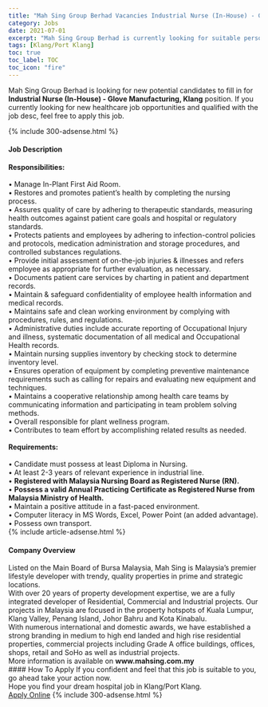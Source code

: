 ```yaml
---
title: "Mah Sing Group Berhad Vacancies Industrial Nurse (In-House) - Glove Manufacturing, Klang" 
category: Jobs 
date: 2021-07-01 
excerpt: "Mah Sing Group Berhad is currently looking for suitable person to fill in the Industrial Nurse (In-House) - Glove Manufacturing, Klang which positioned at Klang/Port Klang" 
tags: [Klang/Port Klang] 
toc: true 
toc_label: TOC 
toc_icon: "fire" 
--- 
```


<p>Mah Sing Group Berhad is looking for new potential candidates to fill in for <b>Industrial Nurse (In-House) - Glove Manufacturing, Klang</b> position. If you currently looking for new healthcare job opportunities and qualified with the job desc, feel free to apply this job.
</p>{% include 300-adsense.html %} 
<div><div><h4>Job Description</h4></div><div><div><span><div><div><strong>Responsibilities:</strong><br><br><div>&#8226; Manage In-Plant First Aid Room.<br>&#8226; Restores and promotes patient&#8217;s health by completing the nursing process.<br>&#8226; Assures quality of care by adhering to therapeutic standards, measuring health outcomes against patient care goals and hospital or regulatory standards.<br>&#8226; Protects patients and employees by adhering to infection-control policies and protocols, medication administration and storage procedures, and controlled substances regulations.<br>&#8226; Provide initial assessment of on-the-job injuries &amp; illnesses and refers employee as appropriate for further evaluation, as necessary.<br>&#8226; Documents patient care services by charting in patient and department records.<br>&#8226; Maintain &amp; safeguard confidentiality of employee health information and medical records.<br>&#8226; Maintains safe and clean working environment by complying with procedures, rules, and regulations.<br>&#8226; Administrative duties include accurate reporting of Occupational Injury and illness, systematic documentation of all medical and Occupational Health records.<br>&#8226; Maintain nursing supplies inventory by checking stock to determine inventory level.<br>&#8226; Ensures operation of equipment by completing preventive maintenance requirements such as calling for repairs and evaluating new equipment and techniques.<br>&#8226; Maintains a cooperative relationship among health care teams by communicating information and participating in team problem solving methods.<br>&#8226; Overall responsible for plant wellness program.<br>&#8226; Contributes to team effort by accomplishing related results as needed.</div><div><br><strong>Requirements:</strong><br>&#160;</div><div>&#8226; Candidate must possess at least Diploma in Nursing.<br>&#8226; At least 2-3 years of relevant experience in industrial line.<br>&#8226; <strong>Registered with Malaysia Nursing Board as Registered Nurse (RN).</strong><br>&#8226; <strong>Possess a valid Annual Practicing Certificate as Registered Nurse from Malaysia Ministry of Health.</strong><br>&#8226; Maintain a positive attitude in a fast-paced environment.<br>&#8226; Computer literacy in MS Words, Excel, Power Point (an added advantage).<br>&#8226; Possess own transport.</div></div></div></span></div></div></div> 
{% include article-adsense.html %} 
<div><div><h4>Company Overview</h4></div><div><div><span><div><div>
<div>
<div>
			Listed on the Main Board of Bursa Malaysia, Mah Sing is Malaysia&#8217;s premier lifestyle developer with trendy, quality properties in prime and strategic locations.</div>
<div>
			With over 20 years of property development expertise, we are a fully integrated developer of Residential, Commercial and Industrial projects. Our projects in Malaysia are focused in the property hotspots of Kuala Lumpur, Klang Valley, Penang Island, Johor Bahru and Kota Kinabalu.&#160;</div>
</div>
<div>
<div>
			With numerous international and domestic awards, we have established a strong branding in medium to high end landed and high rise residential properties, commercial projects including Grade A office buildings, offices, shops, retail and SoHo as well as industrial projects.&#160;</div>
<div>
			More information is available on <strong>www.mahsing.com.my</strong></div>
</div>
</div></div></span></div></div></div> 
#### How To Apply 
If you confident and feel that this job is suitable to you, go ahead take your action now. <br/> 
Hope you find your dream hospital job in Klang/Port Klang. <br/> 
<a href="https://www.jobstreet.com.my/en/job/industrial-nurse-in-house-glove-manufacturing-klang-4604323?jobId=jobstreet-my-job-4604323" class="btn btn--warning" target="_blank" rel="nofollow noopenner">Apply Online</a> 
{% include 300-adsense.html %} 
